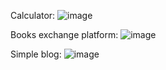 Calculator: ![image](https://github.com/aiailol/my-js-projects/assets/153095983/e4072064-8723-4b2a-aefa-f19846f6921c)



Books exchange platform:    ![image](https://github.com/aiailol/my-js-projects/assets/153095983/86c4181f-6f0d-4c38-8666-a1732af9ff2e)



Simple blog:
 ![image](https://github.com/aiailol/my-js-projects/assets/153095983/3e88a8dc-7d04-4e7b-bb83-cd1fec16d0dc)
